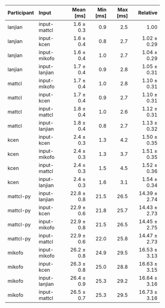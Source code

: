 | Participant | Input | Mean [ms] | Min [ms] | Max [ms] | Relative |
|:---|:---|---:|---:|---:|---:|
| lanjian | input-mattcl | 1.6 ± 0.3 | 0.9 | 2.5 | 1.00 |
| lanjian | input-kcen | 1.6 ± 0.4 | 0.8 | 2.7 | 1.02 ± 0.29 |
| lanjian | input-mikofo | 1.6 ± 0.4 | 1.0 | 2.7 | 1.04 ± 0.29 |
| lanjian | input-lanjian | 1.7 ± 0.4 | 0.9 | 2.8 | 1.05 ± 0.31 |
| mattcl | input-mikofo | 1.7 ± 0.4 | 1.0 | 2.8 | 1.10 ± 0.31 |
| mattcl | input-kcen | 1.7 ± 0.4 | 0.9 | 2.7 | 1.10 ± 0.31 |
| mattcl | input-mattcl | 1.8 ± 0.4 | 1.0 | 2.6 | 1.12 ± 0.31 |
| mattcl | input-lanjian | 1.8 ± 0.4 | 0.8 | 2.7 | 1.13 ± 0.32 |
| kcen | input-kcen | 2.4 ± 0.3 | 1.3 | 4.2 | 1.50 ± 0.35 |
| kcen | input-mikofo | 2.4 ± 0.3 | 1.3 | 3.7 | 1.51 ± 0.35 |
| kcen | input-mattcl | 2.4 ± 0.3 | 1.5 | 4.5 | 1.52 ± 0.36 |
| kcen | input-lanjian | 2.4 ± 0.3 | 1.6 | 3.1 | 1.54 ± 0.34 |
| mattcl-py | input-lanjian | 22.8 ± 0.8 | 21.5 | 26.5 | 14.39 ± 2.74 |
| mattcl-py | input-kcen | 22.9 ± 0.6 | 21.8 | 25.7 | 14.43 ± 2.73 |
| mattcl-py | input-mikofo | 22.9 ± 0.8 | 21.5 | 26.5 | 14.45 ± 2.75 |
| mattcl-py | input-mattcl | 22.9 ± 0.6 | 22.0 | 25.8 | 14.47 ± 2.73 |
| mikofo | input-mikofo | 26.2 ± 0.8 | 24.9 | 29.5 | 16.53 ± 3.13 |
| mikofo | input-kcen | 26.3 ± 0.8 | 25.0 | 28.8 | 16.63 ± 3.15 |
| mikofo | input-lanjian | 26.4 ± 0.9 | 25.3 | 29.2 | 16.64 ± 3.16 |
| mikofo | input-mattcl | 26.5 ± 0.7 | 25.3 | 29.5 | 16.73 ± 3.16 |

